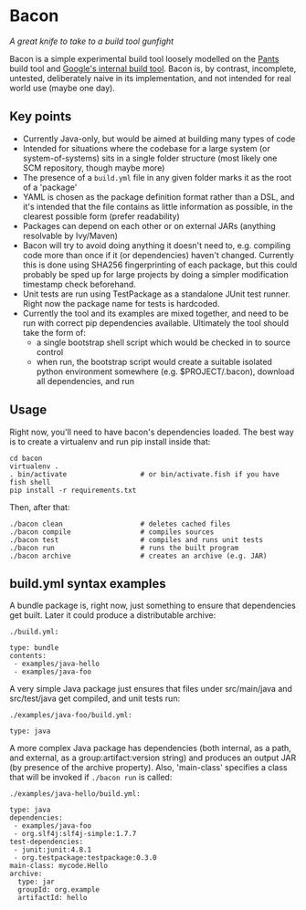 # Bacon

*A great knife to take to a build tool gunfight*

Bacon is a simple experimental build tool loosely modelled on the [Pants](http://pantsbuild.github.io/announce_201409.html)
build tool and
[Google's internal build tool](http://google-engtools.blogspot.jp/2011/08/build-in-cloud-how-build-system-works.html). Bacon is, by contrast, incomplete, untested, deliberately naive in its implementation, and not intended for real world use (maybe one day).

## Key points

* Currently Java-only, but would be aimed at building many types of code
* Intended for situations where the codebase for a large system (or system-of-systems) sits in a single folder structure (most likely one SCM repository, though maybe more)
* The presence of a `build.yml` file in any given folder marks it as the root of a 'package'
* YAML is chosen as the package definition format rather than a DSL, and it's intended that the file contains as little information as possible, in the clearest possible form (prefer readability)
* Packages can depend on each other or on external JARs (anything resolvable by Ivy/Maven)
* Bacon will try to avoid doing anything it doesn't need to, e.g. compiling code more than once if it (or dependencies) haven't changed. Currently this is done using SHA256 fingerprinting of each package, but this could probably be sped up for large projects by doing a simpler modification timestamp check beforehand.
* Unit tests are run using TestPackage as a standalone JUnit test runner. Right now the package name for tests is hardcoded.
* Currently the tool and its examples are mixed together, and need to be run with correct pip dependencies available. Ultimately the tool should take the form of:
	* a single bootstrap shell script which would be checked in to source control
	* when run, the bootstrap script would create a suitable isolated python environment somewhere (e.g. $PROJECT/.bacon), download all dependencies, and run

## Usage

Right now, you'll need to have bacon's dependencies loaded. The best way is to create a virtualenv and run pip install inside that:

	cd bacon
	virtualenv .
	. bin/activate					# or bin/activate.fish if you have fish shell
	pip install -r requirements.txt

Then, after that:

	./bacon clean					# deletes cached files
	./bacon compile					# compiles sources
	./bacon test					# compiles and runs unit tests
	./bacon run						# runs the built program
	./bacon archive					# creates an archive (e.g. JAR)

## build.yml syntax examples

A bundle package is, right now, just something to ensure that dependencies get built. Later it could produce a distributable archive:

`./build.yml:`

	type: bundle
	contents:
	 - examples/java-hello
	 - examples/java-foo

A very simple Java package just ensures that files under src/main/java and src/test/java get compiled, and unit tests run:

`./examples/java-foo/build.yml:`

	type: java

A more complex Java package has dependencies (both internal, as a path, and external, as a group:artifact:version string) and produces an output JAR (by presence of the archive property). Also, 'main-class' specifies a class that will be invoked if `./bacon run` is called:

`./examples/java-hello/build.yml:`

	type: java
	dependencies:
	 - examples/java-foo
	 - org.slf4j:slf4j-simple:1.7.7
	test-dependencies:
	 - junit:junit:4.8.1
	 - org.testpackage:testpackage:0.3.0
	main-class: mycode.Hello
	archive:
	  type: jar
	  groupId: org.example
	  artifactId: hello
